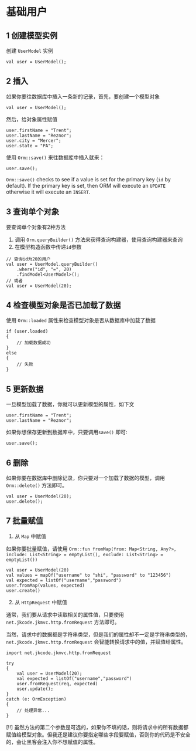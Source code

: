 # 基础用户

## 1 创建模型实例

创建 `UserModel` 实例

```
val user = UserModel();
```

## 2 插入

如果你要往数据库中插入一条新的记录，首先，要创建一个模型对象

```
val user = UserModel();
```

然后，给对象属性赋值

```
user.firstName = "Trent";
user.lastName = "Reznor";
user.city = "Mercer";
user.state = "PA";
```

使用 `Orm::save()` 来往数据库中插入就来：

```
user.save();
```

`Orm::save()` checks to see if a value is set for the primary key (`id` by default). If the primary key is set, then ORM will execute an `UPDATE` otherwise it will execute an `INSERT`.

## 3 查询单个对象

要查询单个对象有2种方法
1. 调用 `Orm.queryBuilder()` 方法来获得查询构建器，使用查询构建器来查询
2. 在模型构造函数中传递`id`参数

```
// 查询id为20的用户
val user = UserModel.queryBuilder()
    .where("id", "=", 20)
    .findModel<UserModel>();
// 或者
val user = UserModel(20);
```

## 4 检查模型对象是否已加载了数据

使用 `Orm::loaded` 属性来检查模型对象是否从数据库中加载了数据

```
if (user.loaded)
{
    // 加载数据成功
}
else
{
    // 失败
}
```

## 5 更新数据

一旦模型加载了数据，你就可以更新模型的属性，如下文

```
user.firstName = "Trent";
user.lastName = "Reznor";
```

如果你想保存更新到数据库中，只要调用`save()` 即可:

```
user.save();
```

## 6 删除

如果你要在数据库中删除记录，你只要对一个加载了数据的模型，调用 `Orm::delete()` 方法即可。

```
val user = UserModel(20);
user.delete();
```
	
## 7 批量赋值

1. 从 `Map` 中赋值

如果你要批量赋值，请使用 `Orm::fun fromMap(from: Map<String, Any?>, include: List<String> = emptyList(), exclude: List<String> = emptyList())`

```
val user = UserModel(20)
val values = mapOf("username" to "shi", "password" to "123456")
val expected = listOf("username","password")
user.fromMap(values, expected)
user.create()
```

2. 从 `HttpRequest` 中赋值

通常，我们要从请求中读取相关的属性值，只要使用 `net.jkcode.jkmvc.http.fromRequest` 方法即可。

当然，请求中的数据都是字符串类型，但是我们的属性却不一定是字符串类型的，`net.jkcode.jkmvc.http.fromRequest` 会智能转换请求中的值，并赋值给属性。

```	
import net.jkcode.jkmvc.http.fromRequest

try
{
    val user = UserModel(20);
    val expected = listOf("username","password")
    user.fromRequest(req, expected)
    user.update();
}
catch (e: OrmException)
{
    // 处理异常...
}
```

[!!] 虽然方法的第二个参数是可选的，如果你不填的话，则将请求中的所有数据都赋值给模型对象。但我还是建议你要指定哪些字段要赋值，否则你的代码是不安全的，会让黑客会注入你不想赋值的属性。

